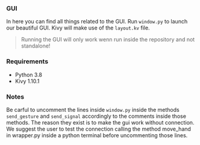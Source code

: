 ### GUI
In here you can find all things related to the GUI. Run `window.py` to launch our beautiful GUI. Kivy will make use of the `layout.kv` file.
> Running the GUI will only work wenn run inside the repository and not standalone!

### Requirements
- Python 3.8
- Kivy 1.10.1

### Notes
Be carful to uncomment the lines inside `window.py` inside the methods `send_gesture` and `send_signal` accordingly to the comments inside those methods. The reason they exist is to make the gui work without connection. We suggest the user to test the connection calling the method move_hand in wrapper.py inside a python terminal before uncommenting those lines.  